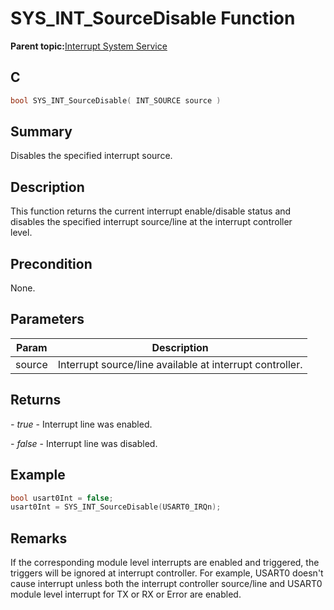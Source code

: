 # SYS\_INT\_SourceDisable Function

**Parent topic:**[Interrupt System Service](GUID-AB36B81D-DB1C-43F0-950E-1E302FC77832.md)

## C

```c
bool SYS_INT_SourceDisable( INT_SOURCE source )
```

## Summary

Disables the specified interrupt source.

## Description

This function returns the current interrupt enable/disable status and<br />disables the specified interrupt source/line at the interrupt controller<br />level.

## Precondition

None.

## Parameters

|Param|Description|
|-----|-----------|
|source|Interrupt source/line available at interrupt controller.|

## Returns

*- true* - Interrupt line was enabled.

*- false* - Interrupt line was disabled.

## Example

```c
bool usart0Int = false;
usart0Int = SYS_INT_SourceDisable(USART0_IRQn);
```

## Remarks

If the corresponding module level interrupts are enabled and triggered, the triggers will be ignored at interrupt controller. For example, USART0 doesn't cause interrupt unless both the interrupt controller source/line and USART0 module level interrupt for TX or RX or Error are enabled.

